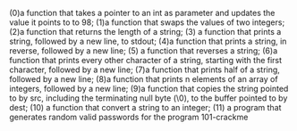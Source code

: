 (0)a function that takes a pointer to an int as parameter and updates the value it points to to 98; (1)a function that swaps the values of two integers;(2)a function that returns the length of a string; (3) a function that prints a string, followed by a new line, to stdout; (4)a function that prints a string, in reverse, followed by a new line; (5) a function that reverses a string; (6)a function that prints every other character of a string, starting with the first character, followed by a new line; (7)a function that prints half of a string, followed by a new line; (8)a function that prints n elements of an array of integers, followed by a new line; (9)a function that copies the string pointed to by src, including the terminating null byte (\0), to the buffer pointed to by dest; (10) a function that convert a string to an integer; (11) a program that generates random valid passwords for the program 101-crackme
